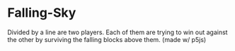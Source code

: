 # Falling-Sky
Divided by a line are two players. Each of them are trying to win out against the other by surviving the falling blocks above them. (made w/ p5js)
